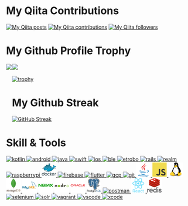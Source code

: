 # My Qiita Contributions
[![My Qiita posts](https://qiita-badge.apiapi.app/s/kazu_developer/posts.svg)](http://qiita.com/kazu_developer) [![My Qiita contributions](https://qiita-badge.apiapi.app/s/kazu_developer/contributions.svg)](http://qiita.com/kazu_developer) [![My Qiita followers](https://qiita-badge.apiapi.app/s/kazu_developer/followers.svg)](http://qiita.com/kazu_developer)

# My Github Profile Trophy
<div>
  <img height="170" align="left" src="https://github-readme-stats.vercel.app/api?username=Kazuki-0731&theme=onedark&count_private=true&include_all_commits=true" />
  <img src="https://github-readme-stats.vercel.app/api/top-langs/?username=Kazuki-0731&theme=onedark&layout=compact" />
</div>

[![trophy](https://github-profile-trophy.vercel.app/?username=Kazuki-0731&theme=onedark)](https://github.com/Kazuki-0731 "trophy")

# My Github Streak
[![GitHub Streak](http://github-readme-streak-stats.herokuapp.com?user=Kazuki-0731&theme=dark&date_format=M%20j%5B%2C%20Y%5D)](https://git.io/streak-stats)

# Skill & Tools
<!-- アイコンはこちらから拝借
 https://icons8.jp/
-->
<p align="left">
  <a href="https://kotlinlang.org/" target="_blank">
    <img src="https://upload.wikimedia.org/wikipedia/commons/0/06/Kotlin_Icon.svg" alt="kotlin" width="40"
      height="40" />
  </a>
  <a href="https://developer.android.com/?hl=ja" target="_blank">
    <img
      src="https://developer.android.com/guide/practices/ui_guidelines/images/Single_Icon_Pickup_Drop_01_2x_ext.gif?hl=ja"
      alt="android" width="40" height="40" />
  </a>
  <a href="https://www.oracle.com/jp/java/" target="_blank">
    <img src="https://img.icons8.com/color/144/000000/java-coffee-cup-logo--v1.png" alt="java" width="40" height="40" />
  </a>
  <a href="https://www.swift.org/" target="_blank">
    <img src="https://img.icons8.com/color/144/000000/swift.png" alt="swift" width="40" height="40" />
  </a>
  <a href="https://www.apple.com/jp/ios" target="_blank">
    <img src="https://img.icons8.com/material-outlined/96/000000/mac-os--v2.png" alt="ios" width="40" height="40" />
  </a>
  <a href="https://www.bluetooth.com/learn-about-bluetooth/tech-overview/" target="_blank">
    <img src="https://www.bluetooth.com/wp-content/themes/bluetooth/images/logos/bluetooth-icon-color.svg" alt="ble"
      width="40" height="40" />
  </a>
  <a href="https://www.etrobo.jp/" target="_blank">
    <img src="https://yt3.ggpht.com/ytc/AKedOLSubXBqzOUDORgEBRdmUSNL4oP1_ogrZIrVGPZE=s176-c-k-c0x00ffffff-no-rj"
      alt="etrobo" width="40" height="40" />
  </a>
  <a href="https://railsguides.jp/" target="_blank">
    <img src="https://img.icons8.com/windows/128/000000/ruby-on-rails.png" alt="rails" width="40" height="40" />
  </a>
  <a href="https://realm.io/" target="_blank">
    <img src="https://pics.freeicons.io/uploads/icons/png/5673890331551942642-512.png" alt="realm" width="40"
      height="40" />
  </a>
  <a href="https://www.raspberrypi.org/" target="_blank">
    <img src="https://pics.freeicons.io/uploads/icons/png/9219162411551942641-512.png" alt="raspberrypi" width="40"
      height="40" />
  </a>
  <a href="https://www.docker.com/" target="_blank">
    <img src="https://raw.githubusercontent.com/devicons/devicon/master/icons/docker/docker-original-wordmark.svg"
      alt="docker" width="40" height="40" />
  </a>
  <a href="https://firebase.google.com/" target="_blank">
    <img src="https://www.vectorlogo.zone/logos/firebase/firebase-icon.svg" alt="firebase" width="40" height="40" />
  </a>
  <a href="https://flutter.dev" target="_blank">
    <img src="https://www.vectorlogo.zone/logos/flutterio/flutterio-icon.svg" alt="flutter" width="40" height="40" />
  </a>
  <a href="https://cloud.google.com" target="_blank">
    <img src="https://www.vectorlogo.zone/logos/google_cloud/google_cloud-icon.svg" alt="gcp" width="40" height="40" />
  </a>
  <a href="https://git-scm.com/" target="_blank">
    <img src="https://www.vectorlogo.zone/logos/git-scm/git-scm-icon.svg" alt="git" width="40" height="40" />
  </a>
  <a href="https://www.java.com" target="_blank">
    <img src="https://raw.githubusercontent.com/devicons/devicon/master/icons/java/java-original.svg" alt="java"
      width="40" height="40" />
  </a>
  <a href="https://developer.mozilla.org/en-US/docs/Web/JavaScript" target="_blank">
    <img src="https://raw.githubusercontent.com/devicons/devicon/master/icons/javascript/javascript-original.svg"
      alt="javascript" width="40" height="40" />
  </a>
  <a href="https://www.linux.org/" target="_blank">
    <img src="https://raw.githubusercontent.com/devicons/devicon/master/icons/linux/linux-original.svg" alt="linux"
      width="40" height="40" />
  </a>
  <a href="https://www.mongodb.com/" target="_blank">
    <img src="https://raw.githubusercontent.com/devicons/devicon/master/icons/mongodb/mongodb-original-wordmark.svg"
      alt="mongodb" width="40" height="40" />
  </a>
  <a href="https://www.mysql.com/" target="_blank">
    <img src="https://raw.githubusercontent.com/devicons/devicon/master/icons/mysql/mysql-original-wordmark.svg"
      alt="mysql" width="40" height="40" />
  </a>
  <a href="https://www.nginx.com" target="_blank">
    <img src="https://raw.githubusercontent.com/devicons/devicon/master/icons/nginx/nginx-original.svg" alt="nginx"
      width="40" height="40" />
  </a>
  <a href="https://nodejs.org" target="_blank">
    <img src="https://raw.githubusercontent.com/devicons/devicon/master/icons/nodejs/nodejs-original-wordmark.svg"
      alt="nodejs" width="40" height="40" />
  </a>
  <a href="https://www.oracle.com/" target="_blank">
    <img src="https://raw.githubusercontent.com/devicons/devicon/master/icons/oracle/oracle-original.svg" alt="oracle"
      width="40" height="40" />
  </a>
  <a href="https://www.postgresql.org" target="_blank">
    <img
      src="https://raw.githubusercontent.com/devicons/devicon/master/icons/postgresql/postgresql-original-wordmark.svg"
      alt="postgresql" width="40" height="40" />
  </a>
  <a href="https://postman.com" target="_blank">
    <img src="https://www.vectorlogo.zone/logos/getpostman/getpostman-icon.svg" alt="postman" width="40" height="40" />
  </a>
  <a href="https://reactjs.org/" target="_blank">
    <img src="https://raw.githubusercontent.com/devicons/devicon/master/icons/react/react-original-wordmark.svg"
      alt="react" width="40" height="40" />
  </a>
  <a href="https://redis.io" target="_blank">
    <img src="https://raw.githubusercontent.com/devicons/devicon/master/icons/redis/redis-original-wordmark.svg"
      alt="redis" width="40" height="40" />
  </a>
  <a href="https://www.selenium.dev" target="_blank">
    <img
      src="https://raw.githubusercontent.com/detain/svg-logos/780f25886640cef088af994181646db2f6b1a3f8/svg/selenium-logo.svg"
      alt="selenium" width="40" height="40" />
  </a>
  <a href="https://lucene.apache.org/solr/" target="_blank">
    <img src="https://www.vectorlogo.zone/logos/apache_solr/apache_solr-icon.svg" alt="solr" width="40" height="40" />
  </a>
  <a href="https://www.vagrantup.com/" target="_blank">
    <img src="https://www.vectorlogo.zone/logos/vagrantup/vagrantup-icon.svg" alt="vagrant" width="40" height="40" />
  </a>
  <a href="https://code.visualstudio.com/" target="_blank">
    <img src="https://code.visualstudio.com/favicon.ico" alt="vscode" width="40" height="40" />
  </a>
  <a href="https://developer.apple.com/jp/xcode/" target="_blank">
    <img src="https://img.icons8.com/color/144/000000/xcode.png" alt="xcode" width="40" height="40" />
  </a>
</p>

<!--
**Kazuki-0731/Kazuki-0731** is a ✨ _special_ ✨ repository because its `README.md` (this file) appears on your GitHub profile.

Here are some ideas to get you started:

- 🔭 I’m currently working on ...
- 🌱 I’m currently learning ...
- 👯 I’m looking to collaborate on ...
- 🤔 I’m looking for help with ...
- 💬 Ask me about ...
- 📫 How to reach me: ...
- 😄 Pronouns: ...
- ⚡ Fun fact: ...
-->
